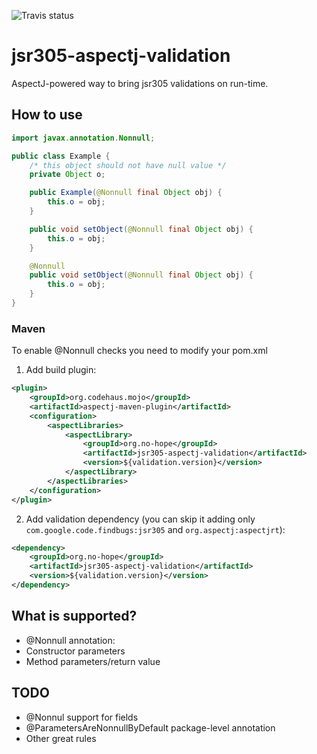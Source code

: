 ![Travis status](https://api.travis-ci.org/no-hope/jsr305-aspectj-validation.png)

# jsr305-aspectj-validation

AspectJ-powered way to bring jsr305 validations on run-time.

## How to use

```java
import javax.annotation.Nonnull;

public class Example {
    /* this object should not have null value */
    private Object o;

    public Example(@Nonnull final Object obj) {
        this.o = obj;
    }

    public void setObject(@Nonnull final Object obj) {
        this.o = obj;
    }

    @Nonnull
    public void setObject(@Nonnull final Object obj) {
        this.o = obj;
    }
}
```

### Maven

To enable @Nonnull checks you need to modify your pom.xml

1) Add build plugin:

```xml
<plugin>
    <groupId>org.codehaus.mojo</groupId>
    <artifactId>aspectj-maven-plugin</artifactId>
    <configuration>
        <aspectLibraries>
            <aspectLibrary>
                <groupId>org.no-hope</groupId>
                <artifactId>jsr305-aspectj-validation</artifactId>
                <version>${validation.version}</version>
            </aspectLibrary>
        </aspectLibraries>
    </configuration>
</plugin>
```
2) Add validation dependency (you can skip it adding only `com.google.code.findbugs:jsr305` and `org.aspectj:aspectjrt`):

```xml
<dependency>
    <groupId>org.no-hope</groupId>
    <artifactId>jsr305-aspectj-validation</artifactId>
    <version>${validation.version}</version>
</dependency>
```
## What is supported?

 * @Nonnull annotation:
  * Constructor parameters
  * Method parameters/return value

## TODO

 * @Nonnul support for fields
 * @ParametersAreNonnullByDefault package-level annotation
 * Other great rules
 
